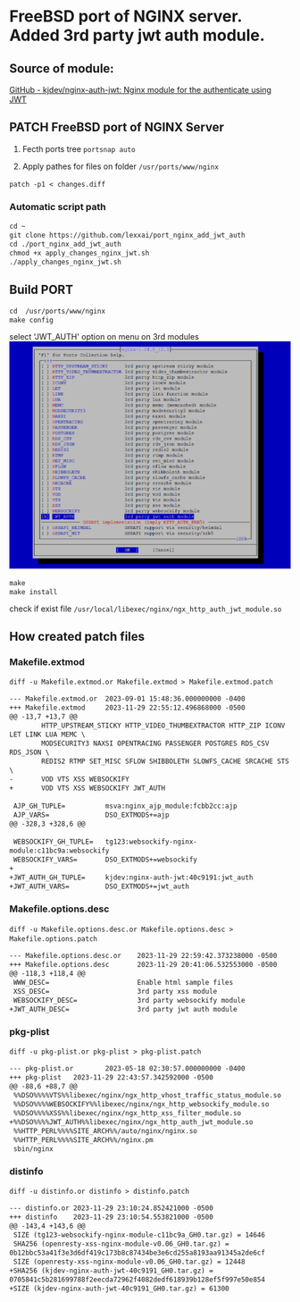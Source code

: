 # FreeBSD port of NGINX server. Added 3rd party jwt auth module.

## Source of module:
[GitHub - kjdev/nginx-auth-jwt: Nginx module for the authenticate using JWT](https://github.com/kjdev/nginx-auth-jwt)


## PATCH FreeBSD port of NGINX Server

1. Fecth ports tree 
`portsnap auto`

2. Apply pathes for files on folder  `/usr/ports/www/nginx`

`patch -p1 < changes.diff`

### Automatic script path
```
cd ~
git clone https://github.com/lexxai/port_nginx_add_jwt_auth
cd ./port_nginx_add_jwt_auth
chmod +x apply_changes_nginx_jwt.sh
./apply_changes_nginx_jwt.sh
```

## Build PORT
```
cd  /usr/ports/www/nginx
make config
```
select 'JWT_AUTH' option on menu on 3rd modules
![Menu config](img/make_menu.png)

```
make 
make install
```

check if exist file  `/usr/local/libexec/nginx/ngx_http_auth_jwt_module.so`


## How created patch files

### Makefile.extmod

`diff -u Makefile.extmod.or Makefile.extmod > Makefile.extmod.patch`
```
--- Makefile.extmod.or  2023-09-01 15:48:36.000000000 -0400
+++ Makefile.extmod     2023-11-29 22:55:12.496868000 -0500
@@ -13,7 +13,7 @@
        HTTP_UPSTREAM_STICKY HTTP_VIDEO_THUMBEXTRACTOR HTTP_ZIP ICONV LET LINK LUA MEMC \
        MODSECURITY3 NAXSI OPENTRACING PASSENGER POSTGRES RDS_CSV RDS_JSON \
        REDIS2 RTMP SET_MISC SFLOW SHIBBOLETH SLOWFS_CACHE SRCACHE STS \
-       VOD VTS XSS WEBSOCKIFY
+       VOD VTS XSS WEBSOCKIFY JWT_AUTH

 AJP_GH_TUPLE=          msva:nginx_ajp_module:fcbb2cc:ajp
 AJP_VARS=              DSO_EXTMODS+=ajp
@@ -328,3 +328,6 @@

 WEBSOCKIFY_GH_TUPLE=   tg123:websockify-nginx-module:c11bc9a:websockify
 WEBSOCKIFY_VARS=       DSO_EXTMODS+=websockify
+
+JWT_AUTH_GH_TUPLE=     kjdev:nginx-auth-jwt:40c9191:jwt_auth
+JWT_AUTH_VARS=         DSO_EXTMODS+=jwt_auth
```


### Makefile.options.desc

`diff -u Makefile.options.desc.or Makefile.options.desc > Makefile.options.patch`
```
--- Makefile.options.desc.or    2023-11-29 22:59:42.373238000 -0500
+++ Makefile.options.desc       2023-11-29 20:41:06.532553000 -0500
@@ -118,3 +118,4 @@
 WWW_DESC=                      Enable html sample files
 XSS_DESC=                      3rd party xss module
 WEBSOCKIFY_DESC=               3rd party websockify module
+JWT_AUTH_DESC=                 3rd party jwt auth module
```

### pkg-plist
`diff -u pkg-plist.or pkg-plist > pkg-plist.patch`
```
--- pkg-plist.or        2023-05-18 02:30:57.000000000 -0400
+++ pkg-plist   2023-11-29 22:43:57.342592000 -0500
@@ -88,6 +88,7 @@
 %%DSO%%%%VTS%%libexec/nginx/ngx_http_vhost_traffic_status_module.so
 %%DSO%%%%WEBSOCKIFY%%libexec/nginx/ngx_http_websockify_module.so
 %%DSO%%%%XSS%%libexec/nginx/ngx_http_xss_filter_module.so
+%%DSO%%%%JWT_AUTH%%libexec/nginx/ngx_http_auth_jwt_module.so
 %%HTTP_PERL%%%%SITE_ARCH%%/auto/nginx/nginx.so
 %%HTTP_PERL%%%%SITE_ARCH%%/nginx.pm
 sbin/nginx
```

### distinfo

`diff -u distinfo.or distinfo > distinfo.patch`
```
--- distinfo.or 2023-11-29 23:10:24.852421000 -0500
+++ distinfo    2023-11-29 23:10:54.553821000 -0500
@@ -143,4 +143,6 @@
 SIZE (tg123-websockify-nginx-module-c11bc9a_GH0.tar.gz) = 14646
 SHA256 (openresty-xss-nginx-module-v0.06_GH0.tar.gz) = 0b12bbc53a41f3e3d6df419c173b8c87434be3e6cd255a8193aa91345a2de6cf
 SIZE (openresty-xss-nginx-module-v0.06_GH0.tar.gz) = 12448
+SHA256 (kjdev-nginx-auth-jwt-40c9191_GH0.tar.gz) = 0705841c5b281699788f2eecda72962f4082dedf618939b128ef5f997e50e854
+SIZE (kjdev-nginx-auth-jwt-40c9191_GH0.tar.gz) = 61300
```




